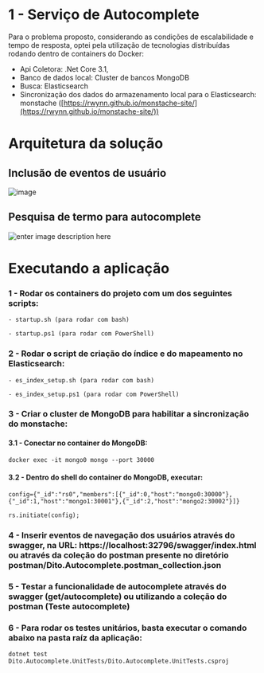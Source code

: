 # 1 - Serviço de Autocomplete

Para o problema proposto, considerando as condições de escalabilidade e tempo de resposta, optei pela utilização de tecnologias distribuídas rodando dentro de containers do Docker:

- Api Coletora: .Net Core 3.1, 
- Banco de dados local: Cluster de bancos MongoDB
- Busca: Elasticsearch
- Sincronização dos dados do armazenamento local para o Elasticsearch: monstache ([https://rwynn.github.io/monstache-site/](https://rwynn.github.io/monstache-site/))

# Arquitetura da solução

## Inclusão de eventos de usuário

![image](https://drive.google.com/file/d/10Zif_-u9k2HtMLK1lLt5ISKYxrRj3BRb/view?usp=sharing)

## Pesquisa de termo para autocomplete
![enter image description here](https://drive.google.com/file/d/10Zif_-u9k2HtMLK1lLt5ISKYxrRj3BRb/view?usp=sharing)

# Executando a aplicação

### 1 - Rodar os containers do projeto com um dos seguintes scripts:

	- startup.sh (para rodar com bash)

	- startup.ps1 (para rodar com PowerShell)

### 2 - Rodar o script de criação do índice e do mapeamento no Elasticsearch:

	- es_index_setup.sh (para rodar com bash)

	- es_index_setup.ps1 (para rodar com PowerShell)

###  3 - Criar o cluster de MongoDB para habilitar a sincronização do monstache:

#### 3.1 - Conectar no container do MongoDB:

	docker exec -it mongo0 mongo --port 30000

  #### 3.2 - Dentro do shell do container do MongoDB, executar:

	config={"_id":"rs0","members":[{"_id":0,"host":"mongo0:30000"},{"_id":1,"host":"mongo1:30001"},{"_id":2,"host":"mongo2:30002"}]}

	rs.initiate(config);

### 4 - Inserir eventos de navegação dos usuários através do swagger, na URL: https://localhost:32796/swagger/index.html ou através da coleção do postman presente no diretório postman/Dito.Autocomplete.postman_collection.json

### 5 - Testar a funcionalidade de autocomplete através do swagger (get/autocomplete) ou utilizando a coleção do postman (Teste autocomplete)

### 6 - Para rodar os testes unitários, basta executar o comando abaixo na pasta raíz da aplicação:

	dotnet test Dito.Autocomplete.UnitTests/Dito.Autocomplete.UnitTests.csproj
